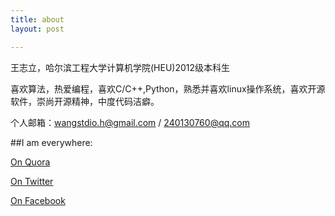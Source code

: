 ```yaml
---
title: about
layout: post

---
```


王志立，哈尔滨工程大学计算机学院<let>(HEU)2012</let>级本科生

喜欢算法，热爱编程，喜欢<let>C/C++,Python</let>，熟悉并喜欢<let>linux</let>操作系统，喜欢开源软件，崇尚开源精神，中度代码洁癖。

个人邮箱：<let>wangstdio.h@gmail.com  /  240130760@qq.com</let>

##I am everywhere:

[On Quora](http://www.quora.com/Wang-Zhili)

[On Twitter](https://twitter.com/Wzl_Linux)

[On Facebook](https://www.facebook.com/wangstdio.h)
